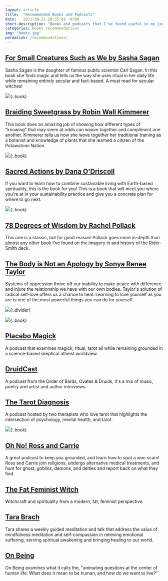 ```yaml
---
layout: article
title:  "Recommended Books and Podcasts"
date:   2021-10-21 20:35:01 -0700
short-description: "Books and podcasts that I've found useful in my journey."
categories: books recommendations
img: "books.jpg"
permalink: /recommendations/
---
```


## [For Small Creatures Such as We by Sasha Sagan](https://bookshop.org/books/for-small-creatures-such-as-we-rituals-for-finding-meaning-in-our-unlikely-world/9780735218772)
Sasha Sagan is the daughter of famous public scientist Carl Sagan. In this book she finds magic and tells us the way she uses ritual in her daily life while remaining entirely secular and fact-based. A must read for secular witches!

![](/assets/img/article/recommendations/braiding_sweetgrass.jpg){:.book}
## [Braiding Sweetgrass by Robin Wall Kimmerer](https://bookshop.org/books/braiding-sweetgrass-3e12996d-ea04-4dd2-b9a9-04cfd82f361f/9781571313560)
This book does an amazing job of showing how different types of "knowing" that may seem at odds can weave together and compliment one another. Kimmerer tells us how she wove together her traditional training as a botanist and knowledge of plants that she learned a citizen of the Potawatomi Nation.

![](/assets/img/article/recommendations/sacred_actions.jpg){:.book}
## [Sacred Actions by Dana O'Driscoll](https://bookshop.org/books/seventy-eight-degrees-of-wisdom-a-tarot-journey-to-self-awareness-a-new-edition-of-the-tarot-classic/9781578636655)
If you want to learn how to combine sustainable living with Earth-based spirituality, this is the book for you! This is a book that will meet you where you're at in your sustainability practice and give you a concrete plan for where to go next.

![](/assets/img/article/recommendations/78_degrees.jpg){:.book}
## [78 Degrees of Wisdom by Rachel Pollack](https://bookshop.org/books/seventy-eight-degrees-of-wisdom-a-tarot-journey-to-self-awareness-a-new-edition-of-the-tarot-classic/9781578636655)
This one is a classic, but for good reason! Pollack goes more in-depth than almost any other book I've found on the imagery in and history of the Rider-Smith deck.

## [The Body is Not an Apology by Sonya Renee Taylor](https://bookshop.org/books/the-body-is-not-an-apology-the-power-of-radical-self-love/9781523090990)
Systems of oppression thrive off our inability to make peace with difference and injure the relationship we have with our own bodies. Taylor's solution of radical self-love offers us a chance to heal. Learning to love yourself as you are is one of the most powerful things you can do for yourself.
<br>

![](/assets/img/divider.svg){:.divider}

![](/assets/img/article/recommendations/placebo_magick.jpg){:.book}
## [Placebo Magick](https://www.farmcodegary.com/)

A podcast that examines magick, ritual, tarot all while remaining grounded in a science-based skeptical atheist worldview.

## [DruidCast](https://druidry.org/resources/druidcast-the-obod-podcast)

A podcast from the Order of Bards, Ovates & Druids, it's a mix of music, poetry and artist and author interviews.

## [The Tarot Diagnosis](https://www.thetarotdiagnosis.com/)

A podcast hosted by two therapists who love tarot that highlights the intersection of psychology, mental health, and tarot.

![](/assets/img/article/recommendations/onrac.jpg){:.book}
## [Oh No! Ross and Carrie](https://ohnopodcast.com/)

A great podcast to keep you grounded, and learn how to spot a woo scam! Ross and Carrie join religions, undergo alternative medical treatments, and hunt for ghost, goblins, demons, and deities and report back on what they find.

## [The Fat Feminist Witch](https://thefatfeministwitch.com/)

Witchcraft and spirituality from a modern, fat, feminist perspective.

## [Tara Brach](https://open.spotify.com/show/37McjD0j2cdu4GExcFQgm0?si=dgxSVe1zRNWYctjmlhJBgA&dl_branch=1)

Tara shares a weekly guided meditation and talk that address the value of mindfulness meditation and self-compassion in relieving emotional suffering, serving spiritual awakening and bringing healing to our world.

## [On Being](https://onbeing.org/starting-points/new-to-on-being-start-here/)

On Being examines what it calls the, "animating questions at the center of human life: What does it mean to be human, and how do we want to live?"
